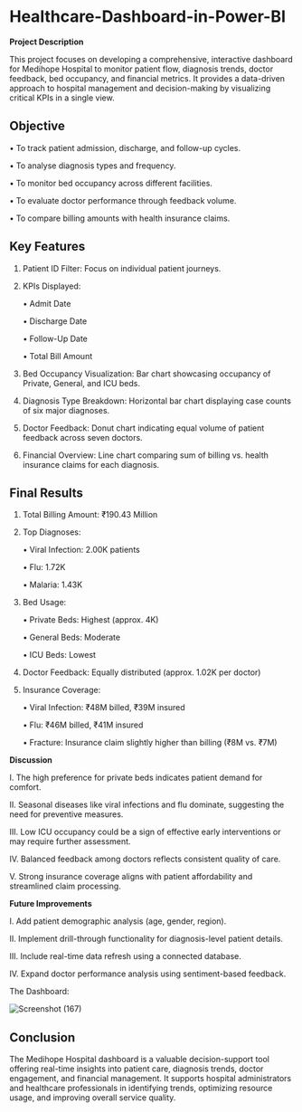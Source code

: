 # Healthcare-Dashboard-in-Power-BI
<b>Project Description</b>

This project focuses on developing a comprehensive, interactive dashboard for Medihope Hospital to monitor patient flow, diagnosis trends, doctor feedback, bed occupancy, and financial metrics. It provides a data-driven approach to hospital management and decision-making by visualizing critical KPIs in a single view.


## Objective

•	To track patient admission, discharge, and follow-up cycles.

•	To analyse diagnosis types and frequency.

•	To monitor bed occupancy across different facilities.

•	To evaluate doctor performance through feedback volume.

•	To compare billing amounts with health insurance claims.

## Key Features

1.	Patient ID Filter: Focus on individual patient journeys.

2.	KPIs Displayed:

    •	Admit Date
    
    •	Discharge Date
    
    •	Follow-Up Date
    
    •	Total Bill Amount


3.	Bed Occupancy Visualization: Bar chart showcasing occupancy of Private, General, and ICU beds.

4.	Diagnosis Type Breakdown: Horizontal bar chart displaying case counts of six major diagnoses.

5.	Doctor Feedback: Donut chart indicating equal volume of patient feedback across seven doctors.

6.	Financial Overview: Line chart comparing sum of billing vs. health insurance claims for each diagnosis.

## Final Results

1.	Total Billing Amount: ₹190.43 Million

2.	Top Diagnoses:

    •	Viral Infection: 2.00K patients
    
    •	Flu: 1.72K
    
    •	Malaria: 1.43K


3.	Bed Usage:

    •	Private Beds: Highest (approx. 4K)
    
    •	General Beds: Moderate
    
    •	ICU Beds: Lowest


4.	Doctor Feedback: Equally distributed (approx. 1.02K per doctor)

5.	Insurance Coverage:

    •	Viral Infection: ₹48M billed, ₹39M insured
    
    •	Flu: ₹46M billed, ₹41M insured
    
    •	Fracture: Insurance claim slightly higher than billing (₹8M vs. ₹7M)

**Discussion**

I.	The high preference for private beds indicates patient demand for comfort.

II.	Seasonal diseases like viral infections and flu dominate, suggesting the need for preventive measures.

III.	Low ICU occupancy could be a sign of effective early interventions or may require further assessment.

IV.	Balanced feedback among doctors reflects consistent quality of care.

V.	Strong insurance coverage aligns with patient affordability and streamlined claim processing.


**Future Improvements**

I.	Add patient demographic analysis (age, gender, region).

II.	Implement drill-through functionality for diagnosis-level patient details.

III. Include real-time data refresh using a connected database.

IV.	Expand doctor performance analysis using sentiment-based feedback.



The Dashboard:

![Screenshot (167)](https://github.com/user-attachments/assets/cf2fe04c-11af-4a5b-90d7-ce45e6827c91)


## Conclusion

The Medihope Hospital dashboard is a valuable decision-support tool offering real-time insights into patient care, diagnosis trends, doctor engagement, and financial management. It supports hospital administrators and healthcare professionals in identifying trends, optimizing resource usage, and improving overall service quality.



